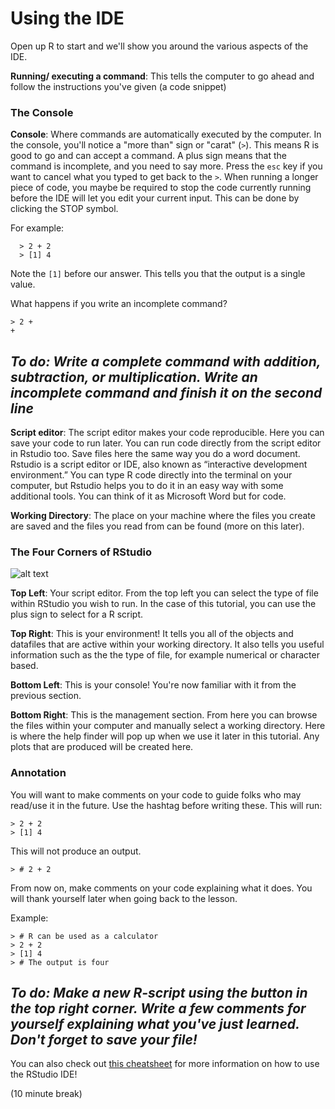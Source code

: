 # Using the IDE

Open up R to start and we'll show you around the various aspects of the IDE. 

**Running/ executing a command**: This tells the computer to go ahead and follow the instructions you've given (a code snippet)

### The Console
**Console**: Where commands are automatically executed by the computer. In the console, you'll notice a  "more than" sign or "carat" (```>```). This means R is good to go and can accept a command. A plus sign means that the command is incomplete, and you need to say more. Press the ```esc``` key if you want to cancel what you typed to get back to the ```>```. When running a longer piece of code, you maybe be required to stop the code currently running before the IDE will let you edit your current input. This can be done by clicking the STOP symbol.



For example:

```{r}
  > 2 + 2
  > [1] 4
```


 
Note the ```[1]``` before our answer. This tells you that the output is a single value.

What happens if you write an incomplete command?
 
 ```{r}
 > 2 +
 +
```
 
## *To do: Write a complete command with addition, subtraction, or multiplication. Write an incomplete command and finish it on the second line*
 
 
**Script editor**: The script editor makes your code reproducible. Here you can save your code to run later. You can run code directly from the script editor in Rstudio too. Save files here the same way you do a word document. Rstudio is a script editor or IDE, also known as “interactive development environment.” You can type R code directly into the terminal on your computer, but Rstudio helps you to do it in an easy way with some additional tools. You can think of it as Microsoft Word but for code. 

**Working Directory**: The place on your machine where the files you create are saved and the files you read from can be found (more on this later).

### The Four Corners of RStudio

![alt text](https://i.redd.it/o6tq04zyozh11.png)

**Top Left**: Your script editor. From the top left you can select the type of file within RStudio you wish to run. In the case of this tutorial, you can use the plus sign to select for a R script.

**Top Right**: This is your environment! It tells you all of the objects and datafiles that are active within your working directory. It also tells you useful information such as the the type of file, for example numerical or character based.

**Bottom Left**: This is your console! You're now familiar with it from the previous section.

**Bottom Right**: This is the management section. From here you can browse the files within your computer and manually select a working directory. Here is where the help finder will pop up when we use it later in this tutorial. Any plots that are produced will be created here.

### Annotation
You will want to make comments on your code to guide folks who may read/use it in the future. Use the hashtag before writing these. This will run:
 
```{r}
> 2 + 2
> [1] 4
```

 
This will not produce an output.

```{r}
> # 2 + 2
```

 
From now on, make comments on your code explaining what it does. You will thank yourself later when going back to the lesson.  
 
Example:
```{r}
> # R can be used as a calculator
> 2 + 2
> [1] 4
> # The output is four
```

## *To do: Make a new R-script using the button in the top right corner. Write a few comments for yourself explaining what you've just learned. Don't forget to save your file!*

You can also check out [this cheatsheet](http://rstudio.com/resources/cheatsheets/) for more information on how to use the RStudio IDE!

(10 minute break)
